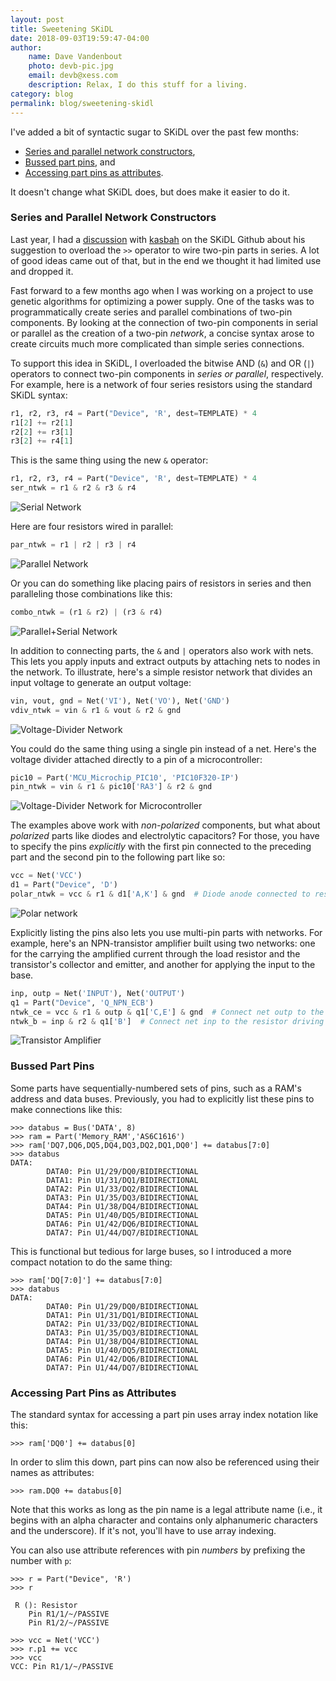 ```yaml
---
layout: post
title: Sweetening SKiDL
date: 2018-09-03T19:59:47-04:00
author:
    name: Dave Vandenbout
    photo: devb-pic.jpg
    email: devb@xess.com
    description: Relax, I do this stuff for a living.
category: blog
permalink: blog/sweetening-skidl
---
```


I've added a bit of syntactic sugar to SKiDL over the past few months:

* [Series and parallel network constructors](#series-and-parallel-network-constructors),
* [Bussed part pins](#bussed-part-pins), and
* [Accessing part pins as attributes](#accessing-part-pins-as-attributes).
 
It doesn't change what SKiDL does, but does make it easier to do it.


### Series and Parallel Network Constructors

Last year, I had a [discussion](https://github.com/xesscorp/skidl/issues/26) with
[kasbah](https://github.com/kasbah) on the SKiDL Github about his suggestion
to overload the `>>` operator to wire two-pin parts in series.
A lot of good ideas came out of that,
but in the end we thought it had limited use and dropped it.

Fast forward to a few months ago when I was working on a project to use genetic algorithms
for optimizing a power supply.
One of the tasks was to programmatically create series and parallel combinations
of two-pin components.
By looking at the connection of two-pin components in serial or parallel as the
creation of a two-pin *network*, a concise syntax arose to create circuits much
more complicated than simple series connections.

To support this idea in SKiDL, I overloaded the bitwise AND (`&`) and OR (`|`) operators
to connect two-pin components in *series or parallel*, respectively.
For example, here is a network of four series resistors using the standard
SKiDL syntax:

```py
r1, r2, r3, r4 = Part("Device", 'R', dest=TEMPLATE) * 4
r1[2] += r2[1]
r2[2] += r3[1]
r3[2] += r4[1]
```

This is the same thing using the new `&` operator:

```py
r1, r2, r3, r4 = Part("Device", 'R', dest=TEMPLATE) * 4
ser_ntwk = r1 & r2 & r3 & r4
```

![Serial Network]({{site.url}}/images/sweetening-skidl/ser_ntwk.png)

Here are four resistors wired in parallel:

```py
par_ntwk = r1 | r2 | r3 | r4
```

![Parallel Network]({{site.url}}/images/sweetening-skidl/par_ntwk.png)

Or you can do something like placing pairs of resistors in series and then paralleling
those combinations like this:

```py
combo_ntwk = (r1 & r2) | (r3 & r4)
```

![Parallel+Serial Network]({{site.url}}/images/sweetening-skidl/combo_ntwk.png)

In addition to connecting parts, the `&` and `|` operators also work with nets.
This lets you apply inputs and extract outputs by attaching nets to nodes in the network.
To illustrate, here's a simple resistor network that divides an input voltage
to generate an output voltage:

```py
vin, vout, gnd = Net('VI'), Net('VO'), Net('GND')
vdiv_ntwk = vin & r1 & vout & r2 & gnd
```

![Voltage-Divider Network]({{site.url}}/images/sweetening-skidl/vdiv_ntwk.png)

You could do the same thing using a single pin instead of a net.
Here's the voltage divider attached directly to a pin of a microcontroller:

```py
pic10 = Part('MCU_Microchip_PIC10', 'PIC10F320-IP')
pin_ntwk = vin & r1 & pic10['RA3'] & r2 & gnd
```

![Voltage-Divider Network for Microcontroller]({{site.url}}/images/sweetening-skidl/micro_ntwk.png)

The examples above work with *non-polarized* components, but what about *polarized* parts
like diodes and electrolytic capacitors? For those, you have to specify the 
pins *explicitly* with the first pin connected to the preceding part and the
second pin to the following part like so:

```py
vcc = Net('VCC')
d1 = Part("Device", 'D')
polar_ntwk = vcc & r1 & d1['A,K'] & gnd  # Diode anode connected to resistor and cathode to ground.
```

![Polar network]({{site.url}}/images/sweetening-skidl/polar_ntwk.png)

Explicitly listing the pins also lets you use multi-pin parts with networks.
For example, here's an NPN-transistor amplifier built using two networks:
one for the carrying the amplified current through the load resistor and
the transistor's collector and emitter, 
and another for applying the input to the base.

```py
inp, outp = Net('INPUT'), Net('OUTPUT')
q1 = Part("Device", 'Q_NPN_ECB')
ntwk_ce = vcc & r1 & outp & q1['C,E'] & gnd  # Connect net outp to the junction of the resistor and transistor collector.
ntwk_b = inp & r2 & q1['B']  # Connect net inp to the resistor driving the transistor base.
```

![Transistor Amplifier]({{site.url}}/images/sweetening-skidl/trans_ntwk.png)


### Bussed Part Pins

Some parts have sequentially-numbered sets of pins, such as a RAM's address and data buses.
Previously, you had to explicitly list these pins to make connections like this:

```terminal
>>> databus = Bus('DATA', 8)
>>> ram = Part('Memory_RAM','AS6C1616')
>>> ram['DQ7,DQ6,DQ5,DQ4,DQ3,DQ2,DQ1,DQ0'] += databus[7:0]
>>> databus
DATA:
        DATA0: Pin U1/29/DQ0/BIDIRECTIONAL
        DATA1: Pin U1/31/DQ1/BIDIRECTIONAL
        DATA2: Pin U1/33/DQ2/BIDIRECTIONAL
        DATA3: Pin U1/35/DQ3/BIDIRECTIONAL
        DATA4: Pin U1/38/DQ4/BIDIRECTIONAL
        DATA5: Pin U1/40/DQ5/BIDIRECTIONAL
        DATA6: Pin U1/42/DQ6/BIDIRECTIONAL
        DATA7: Pin U1/44/DQ7/BIDIRECTIONAL
```

This is functional but tedious for large buses, so I introduced a
more compact notation to do the same thing:

```terminal
>>> ram['DQ[7:0]'] += databus[7:0]
>>> databus
DATA:
        DATA0: Pin U1/29/DQ0/BIDIRECTIONAL
        DATA1: Pin U1/31/DQ1/BIDIRECTIONAL
        DATA2: Pin U1/33/DQ2/BIDIRECTIONAL
        DATA3: Pin U1/35/DQ3/BIDIRECTIONAL
        DATA4: Pin U1/38/DQ4/BIDIRECTIONAL
        DATA5: Pin U1/40/DQ5/BIDIRECTIONAL
        DATA6: Pin U1/42/DQ6/BIDIRECTIONAL
        DATA7: Pin U1/44/DQ7/BIDIRECTIONAL
```


### Accessing Part Pins as Attributes

The standard syntax for accessing a part pin uses array index notation like this:

```terminal
>>> ram['DQ0'] += databus[0]
```

In order to slim this down, part pins can now also be referenced using their
names as attributes:

```terminal
>>> ram.DQ0 += databus[0]
```

Note that this works as long as the pin name is a legal attribute name (i.e., it begins
with an alpha character and contains only alphanumeric characters and the underscore).
If it's not, you'll have to use array indexing.

You can also use attribute references with pin *numbers* by prefixing the number
with `p`:

```terminal
>>> r = Part("Device", 'R')
>>> r

 R (): Resistor
    Pin R1/1/~/PASSIVE
    Pin R1/2/~/PASSIVE

>>> vcc = Net('VCC')
>>> r.p1 += vcc
>>> vcc
VCC: Pin R1/1/~/PASSIVE
```
